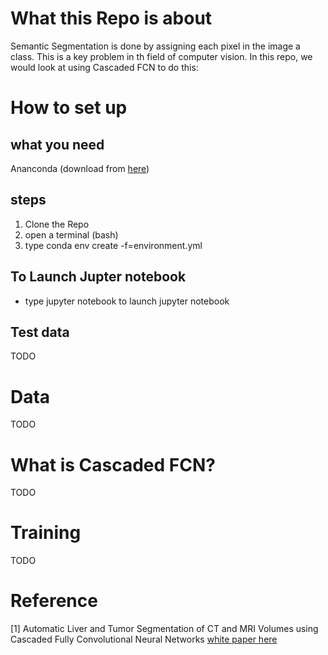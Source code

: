 # What this Repo is about
Semantic Segmentation is done by assigning each pixel in the image a class. This is a key problem in th field of computer vision. In this repo, we would look at using Cascaded FCN to do this:

# How to set up
## what you need
Ananconda (download from [here](https://anaconda.org/anaconda/python))

## steps
1. Clone the Repo
2. open a terminal (bash)
3. type conda env create -f=environment.yml

## To Launch Jupter notebook
- type jupyter notebook to launch jupyter notebook

## Test data
TODO

# Data
TODO

# What is Cascaded FCN?
TODO
# Training
TODO
# Reference
[1] Automatic Liver and Tumor Segmentation of CT and MRI Volumes using Cascaded Fully Convolutional Neural Networks [white paper here](https://arxiv.org/abs/1702.05970)

